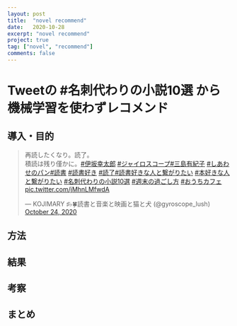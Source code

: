 ```yaml
---
layout: post
title:  "novel recommend"
date:   2020-10-28
excerpt: "novel recommend"
project: true
tag: ["novel", "recommend"]
comments: false
---
```


# Tweetの #名刺代わりの小説10選 から機械学習を使わずレコメンド

## 導入・目的

<blockquote class="twitter-tweet"><p lang="ja" dir="ltr">再読したくなり。読了。<br>積読は残り僅かに。<a href="https://twitter.com/hashtag/%E4%BC%8A%E5%9D%82%E5%B9%B8%E5%A4%AA%E9%83%8E?src=hash&amp;ref_src=twsrc%5Etfw">#伊坂幸太郎</a> <a href="https://twitter.com/hashtag/%E3%82%B8%E3%83%A3%E3%82%A4%E3%83%AD%E3%82%B9%E3%82%B3%E3%83%BC%E3%83%97?src=hash&amp;ref_src=twsrc%5Etfw">#ジャイロスコープ</a><a href="https://twitter.com/hashtag/%E4%B8%89%E5%B3%B6%E6%9C%89%E7%B4%80%E5%AD%90?src=hash&amp;ref_src=twsrc%5Etfw">#三島有紀子</a> <a href="https://twitter.com/hashtag/%E3%81%97%E3%81%82%E3%82%8F%E3%81%9B%E3%81%AE%E3%83%91%E3%83%B3?src=hash&amp;ref_src=twsrc%5Etfw">#しあわせのパン</a><a href="https://twitter.com/hashtag/%E8%AA%AD%E6%9B%B8?src=hash&amp;ref_src=twsrc%5Etfw">#読書</a> <a href="https://twitter.com/hashtag/%E8%AA%AD%E6%9B%B8%E5%A5%BD%E3%81%8D?src=hash&amp;ref_src=twsrc%5Etfw">#読書好き</a> <a href="https://twitter.com/hashtag/%E8%AA%AD%E4%BA%86?src=hash&amp;ref_src=twsrc%5Etfw">#読了</a><a href="https://twitter.com/hashtag/%E8%AA%AD%E6%9B%B8%E5%A5%BD%E3%81%8D%E3%81%AA%E4%BA%BA%E3%81%A8%E7%B9%8B%E3%81%8C%E3%82%8A%E3%81%9F%E3%81%84?src=hash&amp;ref_src=twsrc%5Etfw">#読書好きな人と繋がりたい</a> <a href="https://twitter.com/hashtag/%E6%9C%AC%E5%A5%BD%E3%81%8D%E3%81%AA%E4%BA%BA%E3%81%A8%E7%B9%8B%E3%81%8C%E3%82%8A%E3%81%9F%E3%81%84?src=hash&amp;ref_src=twsrc%5Etfw">#本好きな人と繋がりたい</a> <a href="https://twitter.com/hashtag/%E5%90%8D%E5%88%BA%E4%BB%A3%E3%82%8F%E3%82%8A%E3%81%AE%E5%B0%8F%E8%AA%AC10%E9%81%B8?src=hash&amp;ref_src=twsrc%5Etfw">#名刺代わりの小説10選</a> <a href="https://twitter.com/hashtag/%E9%80%B1%E6%9C%AB%E3%81%AE%E9%81%8E%E3%81%94%E3%81%97%E6%96%B9?src=hash&amp;ref_src=twsrc%5Etfw">#週末の過ごし方</a> <a href="https://twitter.com/hashtag/%E3%81%8A%E3%81%86%E3%81%A1%E3%82%AB%E3%83%95%E3%82%A7?src=hash&amp;ref_src=twsrc%5Etfw">#おうちカフェ</a> <a href="https://t.co/jMhnLMfwdA">pic.twitter.com/jMhnLMfwdA</a></p>&mdash; KOJlMARY ♯♭🍀読書と音楽と映画と猫と犬 (@gyroscope_lush) <a href="https://twitter.com/gyroscope_lush/status/1320033391014596608?ref_src=twsrc%5Etfw">October 24, 2020</a></blockquote> <script async src="https://platform.twitter.com/widgets.js" charset="utf-8"></script>

## 方法

## 結果

## 考察

## まとめ
